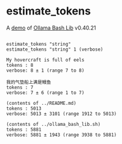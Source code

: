 # estimate_tokens

A [demo](../README.md#demos) of [Ollama Bash Lib](https://github.com/attogram/ollama-bash-lib) v0.40.21
```

estimate_tokens "string"
estimate_tokens "string" 1 (verbose)

My hovercraft is full of eels
tokens : 8
verbose: 8 ± 1 (range 7 to 8)

我的气垫船上满是鳗鱼
tokens : 7
verbose: 7 ± 6 (range 1 to 7)

(contents of ../README.md)
tokens : 5013
verbose: 5013 ± 3101 (range 1912 to 5013)

(contents of ../ollama_bash_lib.sh)
tokens : 5881
verbose: 5881 ± 1943 (range 3938 to 5881)
```
